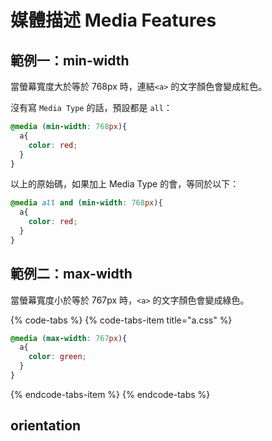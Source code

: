# 媒體描述 Media Features

## 範例一：min-width

當螢幕寬度大於等於 768px 時，連結`<a>` 的文字顏色會變成紅色。

沒有寫 `Media Type` 的話，預設都是 `all`：

```css
@media (min-width: 768px){
  a{
    color: red;
  }
}
```

以上的原始碼，如果加上 Media Type 的會，等同於以下：

```css
@media all and (min-width: 768px){
  a{
    color: red;
  }
}
```

## 範例二：max-width

當螢幕寬度小於等於 767px 時，`<a>` 的文字顏色會變成綠色。

{% code-tabs %}
{% code-tabs-item title="a.css" %}
```css
@media (max-width: 767px){
  a{
    color: green;
  }
}
```
{% endcode-tabs-item %}
{% endcode-tabs %}

## orientation



